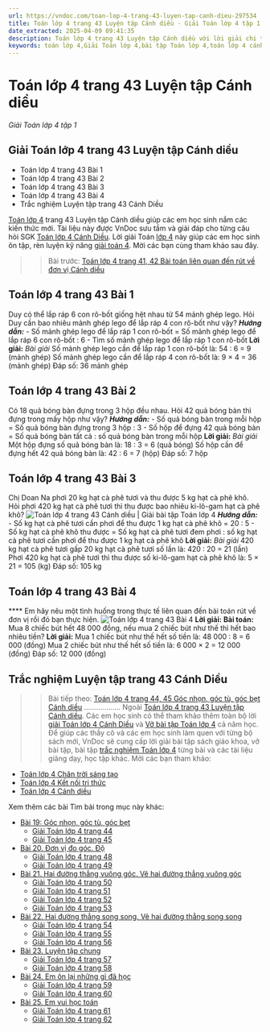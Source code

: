 ```yaml
---
url: https://vndoc.com/toan-lop-4-trang-43-luyen-tap-canh-dieu-297534
title: Toán lớp 4 trang 43 Luyện tập Cánh diều - Giải Toán lớp 4 tập 1 - VnDoc.com
date_extracted: 2025-04-09 09:41:35
description: Toán lớp 4 trang 43 Luyện tập Cánh diều với lời giải chi tiết, rõ ràng tương ứng với từng bài tập SGK giúp các em học sinh ôn tập, củng cố kỹ năng giải Toán 4 tập 1 sách Cánh Diều.
keywords: toán lớp 4,Giải Toán lớp 4,bài tập Toán lớp 4,toán lớp 4 cánh diều,Giải toán lớp 4 cánh diều,Toán lớp 4 Tập 1,toán lớp 4 trang 43 cánh diều,Luyện tập trang 43 Cánh diều,Luyện tập trang 43 lớp 4,bài tập Luyện tập trang 43 Cánh diều,Giải sách Toán lớp 4,Bài tập Toán lớp 4 có lời giải,bài tập toán lớp 4 trang 41,toán lớp 4 Luyện tập
---
```


# Toán lớp 4 trang 43 Luyện tập Cánh diều
 _Giải Toán lớp 4 tập 1_
## Giải Toán lớp 4 trang 43 Luyện tập Cánh diều
  * Toán lớp 4 trang 43 Bài 1
  * Toán lớp 4 trang 43 Bài 2
  * Toán lớp 4 trang 43 Bài 3
  * Toán lớp 4 trang 43 Bài 4
  * Trắc nghiệm Luyện tập trang 43 Cánh Diều

[Toán lớp 4](<https://vndoc.com/toan-lop4>) trang 43 Luyện tập Cánh diều giúp các em học sinh nắm các kiến thức mới. Tài liệu này được VnDoc sưu tầm và giải đáp cho từng câu hỏi SGK [Toán lớp 4 Cánh Diều](<https://vndoc.com/toan-lop-4-canh-dieu>). Lời giải Toán [lớp 4](<https://vndoc.com/tai-lieu-hoc-tap-lop4>) này giúp các em học sinh ôn tập, rèn luyện kỹ năng [giải toán 4](<https://vndoc.com/giai-toan-lop4>). Mời các bạn cùng tham khảo sau đây.
>> Bài trước: [Toán lớp 4 trang 41, 42 Bài toán liên quan đến rút về đơn vị Cánh diều](<https://vndoc.com/toan-lop-4-trang-41-42-bai-toan-lien-quan-den-rut-ve-don-vi-canh-dieu-297530>)
## **Toán lớp 4 trang 43 Bài 1**
Duy có thể lắp ráp 6 con rô-bốt giống hệt nhau từ 54 mảnh ghép lego. Hỏi Duy cần bao nhiêu mảnh ghép lego để lắp ráp 4 con rô-bốt như vậy?
_**Hướng dẫn:**_
\- Số mảnh ghép lego để lắp ráp 1 con rô-bốt = Số mảnh ghép lego để lắp ráp 6 con rô-bốt : 6
\- Tìm số mảnh ghép lego để lắp ráp 1 con rô-bốt
**Lời giải:**
_Bài giải_
Số mảnh ghép lego cần để lắp ráp 1 con rô-bốt là:
54 : 6 = 9 \(mảnh ghép\)
Số mảnh ghép lego cần để lắp ráp 4 con rô-bốt là:
9 × 4 = 36 \(mảnh ghép\)
Đáp số: 36 mảnh ghép
## **Toán lớp 4 trang 43 Bài 2**
Có 18 quả bóng bàn đựng trong 3 hộp đều nhau. Hỏi 42 quả bóng bàn thì đựng trong mấy hộp như vậy?
**_Hướng dẫn:_**
\- Số quả bóng bàn trong mỗi hộp = Số quả bóng bàn đựng trong 3 hộp : 3
\- Số hộp để đựng 42 quả bóng bàn = Số quả bóng bàn tất cả : số quả bóng bàn trong mỗi hộp
**Lời giải:**
_Bài giải_
Một hộp đựng số quả bóng bàn là:
18 : 3 = 6 \(quả bóng\)
Số hộp cần để đựng hết 42 quả bóng bàn là:
42 : 6 = 7 \(hộp\)
Đáp số: 7 hộp
## **Toán lớp 4 trang 43 Bài 3**
Chị Doan Na phơi 20 kg hạt cà phê tươi và thu được 5 kg hạt cà phê khô. Hỏi phơi 420 kg hạt cà phê tươi thì thu được bao nhiêu ki-lô-gam hạt cà phê khô?
![Toán lớp 4 trang 43 Cánh diều | Giải bài tập Toán lớp 4](https://i.vdoc.vn/data/image/2023/05/24/giai-toan-lop-4-trang-43-tap-1.png)
**_Hướng dẫn:_**
\- Số kg hạt cà phê tươi cần phơi để thu được 1 kg hạt cà phê khô = 20 : 5
\- Số kg hạt cà phê khô thu được = Số kg hạt cà phê tươi đem phơi : số kg hạt cà phê tươi cần phơi để thu được 1 kg hạt cà phê khô
**Lời giải:**
_Bài giải_
420 kg hạt cà phê tươi gấp 20 kg hạt cà phê tươi số lần là:
420 : 20 = 21 \(lần\)
Phơi 420 kg hạt cà phê tươi thì thu được số ki-lô-gam hạt cà phê khô là:
5 × 21 = 105 \(kg\)
Đáp số: 105 kg
## **Toán lớp 4 trang 43 Bài 4**
**** Em hãy nêu một tình huống trong thực tế liên quan đến bài toán rút về đơn vị rồi đó bạn thực hiện.
![Toán lớp 4 trang 43 Bài 4](https://i.vdoc.vn/data/image/2023/05/24/giai-toan-lop-4-trang-43-tap-1-1.png)
**Lời giải:**
**Bài toán:** Mua 8 chiếc bút hết 48 000 đồng, nếu mua 2 chiếc bút như thế thì hết bao nhiêu tiền?
**Lời giải:**
Mua 1 chiếc bút như thế hết số tiền là:
48 000 : 8 = 6 000 \(đồng\)
Mua 2 chiếc bút như thế hết số tiền là:
6 000 × 2 = 12 000 \(đồng\)
Đáp số: 12 000 \(đồng\)
## Trắc nghiệm Luyện tập trang 43 Cánh Diều
>> Bài tiếp theo: [Toán lớp 4 trang 44, 45 Góc nhọn, góc tù, góc bẹt Cánh diều](<https://vndoc.com/toan-lop-4-trang-44-45-goc-nhon-goc-tu-goc-bet-canh-dieu-297556>)
..................
Ngoài [Toán lớp 4 trang 43 Luyện tập Cánh diều](<https://vndoc.com/toan-lop-4-trang-43-luyen-tap-canh-dieu-297534>). Các em học sinh có thể tham khảo thêm toàn bộ lời [giải Toán lớp 4 Cánh Diều](<https://vndoc.com/toan-lop-4-canh-dieu>) và [Vở bài tập Toán lớp 4](<https://vndoc.com/vo-bt-toan4>) cả năm học.
Để giúp các thầy cô và các em học sinh làm quen với từng bộ sách mới, VnDoc sẽ cung cấp lời giải bài tập sách giáo khoa, vở bài tập, bài tập [trắc nghiệm Toán lớp 4](<https://vndoc.com/test-toan-lop4>) từng bài và các tài liệu giảng dạy, học tập khác. Mời các bạn tham khảo:
  * [Toán lớp 4 Chân trời sáng tạo](<https://vndoc.com/toan-lop-4-chan-troi-sang-tao>)
  * [Toán lớp 4 Kết nối tri thức](<https://vndoc.com/toan-lop-4-ket-noi-tri-thuc>)
  * [Toán lớp 4 Cánh diều](<https://vndoc.com/toan-lop-4-canh-dieu>)

Xem thêm các bài Tìm bài trong mục này khác:
  * [Bài 19: Góc nhọn, góc tù, góc bẹt](</toan-lop-4-trang-44-45-goc-nhon-goc-tu-goc-bet-canh-dieu-297556>)
    * [Giải Toán lớp 4 trang 44](</giai-toan-lop-4-trang-44-canh-dieu-323161>)
    * [Giải Toán lớp 4 trang 45](</giai-toan-lop-4-trang-45-canh-dieu-323165>)
  * [Bài 20. Đơn vị đo góc. Độ](</toan-lop-4-trang-46-47-48-49-don-vi-do-goc-do-canh-dieu-297561>)
    * [Giải Toán lớp 4 trang 48](</giai-toan-lop-4-trang-48-canh-dieu-323168>)
    * [Giải Toán lớp 4 trang 49](</giai-toan-lop-4-trang-49-canh-dieu-323172>)
  * [Bài 21. Hai đường thẳng vuông góc. Vẽ hai đường thẳng vuông góc](</giai-bai-tap-trang-52-53-54-sgk-toan-4-ve-hai-duong-thang-vuong-goc-ve-hai-duong-thang-song-song-116387>)
    * [Giải Toán lớp 4 trang 50](</giai-toan-lop-4-trang-50-canh-dieu-323845>)
    * [Giải Toán lớp 4 trang 51](</giai-toan-lop-4-trang-51-canh-dieu-323849>)
    * [Giải Toán lớp 4 trang 52](</giai-toan-lop-4-trang-52-canh-dieu-323854>)
    * [Giải Toán lớp 4 trang 53](</giai-toan-lop-4-trang-53-canh-dieu-323856>)
  * [Bài 22. Hai đường thẳng song song. Vẽ hai đường thẳng song song](</giai-bai-tap-trang-51-sgk-toan-4-hai-duong-thang-song-song-116381>)
    * [Giải Toán lớp 4 trang 54](</toan-lop-4-trang-54-207242>)
    * [Giải Toán lớp 4 trang 55](</giai-bai-tap-trang-55-56-sgk-toan-4-luyen-tap-hinh-hoc-116414>)
    * [Giải Toán lớp 4 trang 56](</giai-toan-lop-4-trang-56-canh-dieu-323861>)
  * [Bài 23. Luyện tập chung](</toan-lop-4-trang-57-58-luyen-tap-chung-canh-dieu-297571>)
    * [Giải Toán lớp 4 trang 57](</giai-toan-lop-4-trang-57-canh-dieu-323863>)
    * [Giải Toán lớp 4 trang 58](</giai-toan-lop-4-trang-58-canh-dieu-323870>)
  * [Bài 24. Em ôn lại những gì đã học](</toan-lop-4-trang-59-60-em-on-lai-nhung-gi-da-hoc-canh-dieu-297574>)
    * [Giải Toán lớp 4 trang 59](</giai-toan-lop-4-trang-59-canh-dieu-323879>)
    * [Giải Toán lớp 4 trang 60](</giai-toan-lop-4-trang-60-canh-dieu-323886>)
  * [Bài 25. Em vui học toán](</toan-lop-4-trang-61-62-em-vui-hoc-toan-canh-dieu-297578>)
    * [Giải Toán lớp 4 trang 61](</giai-toan-lop-4-trang-61-canh-dieu-323896>)
    * [Giải Toán lớp 4 trang 62](</giai-toan-lop-4-trang-62-canh-dieu-323902>)

